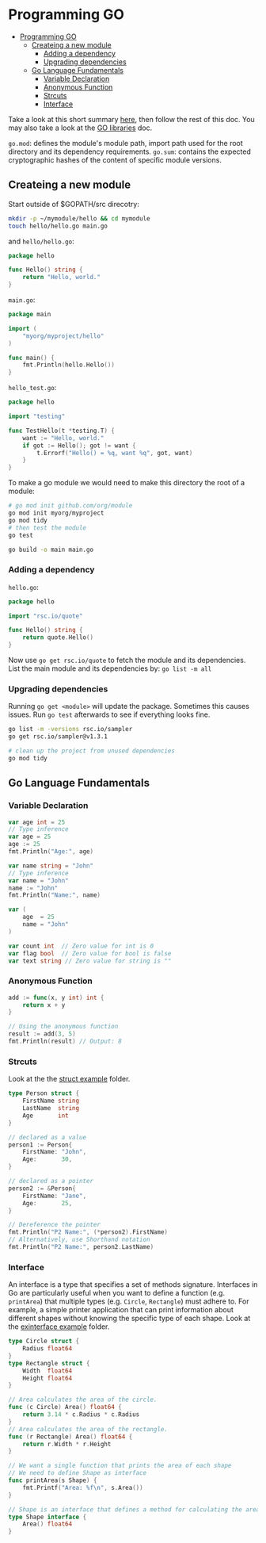 # Programming GO

- [Programming GO](#programming-go)
  - [Createing a new module](#createing-a-new-module)
    - [Adding a dependency](#adding-a-dependency)
    - [Upgrading dependencies](#upgrading-dependencies)
  - [Go Language Fundamentals](#go-language-fundamentals)
    - [Variable Declaration](#variable-declaration)
    - [Anonymous Function](#anonymous-function)
    - [Strcuts](#strcuts)
    - [Interface](#interface)


Take a look at this short summary [here](https://go.dev/blog/using-go-modules), then follow the rest of this doc. You 
may also take a look at the [GO libraries](./go-libraries.md) doc.

`go.mod`: defines the module's module path, import path used for the root directory and its dependency requirements.
`go.sum`: contains the expected cryptographic hashes of the content of specific module versions.

## Createing a new module

Start outside of $GOPATH/src direcotry:

```bash
mkdir -p ~/mymodule/hello && cd mymodule
touch hello/hello.go main.go
```

and `hello/hello.go`:
```go
package hello

func Hello() string {
    return "Hello, world."
}
```

`main.go`:
```go
package main

import (
    "myorg/myproject/hello"
)

func main() {
    fmt.Println(hello.Hello())
}
```

`hello_test.go`:
```go
package hello

import "testing"

func TestHello(t *testing.T) {
    want := "Hello, world."
    if got := Hello(); got != want {
        t.Errorf("Hello() = %q, want %q", got, want)
    }
}
```

To make a go module we would need to make this directory the root of a module:

```bash
# go mod init github.com/org/module
go mod init myorg/myproject
go mod tidy
# then test the module
go test

go build -o main main.go
```

### Adding a dependency

`hello.go`:
```go
package hello

import "rsc.io/quote"

func Hello() string {
    return quote.Hello()
}
```

Now use `go get rsc.io/quote` to fetch the module and its dependencies. 
List the main module and its dependencies by: `go list -m all`

### Upgrading dependencies

Running `go get <module>` will update the package. Sometimes this causes issues. Run `go test` afterwards to see if everything looks fine.

```bash
go list -m -versions rsc.io/sampler
go get rsc.io/sampler@v1.3.1
```

```bash
# clean up the project from unused dependencies
go mod tidy
```

## Go Language Fundamentals

### Variable Declaration
```go
var age int = 25
// Type inference
var age = 25
age := 25
fmt.Println("Age:", age)

var name string = "John"
// Type inference
var name = "John"
name := "John"
fmt.Println("Name:", name)

var (
    age  = 25
    name = "John"
)

var count int  // Zero value for int is 0
var flag bool  // Zero value for bool is false
var text string // Zero value for string is ""
```

### Anonymous Function
```go
add := func(x, y int) int {
    return x + y
}

// Using the anonymous function
result := add(3, 5)
fmt.Println(result) // Output: 8
```


### Strcuts
Look at the the [struct example](./examples/ex-struct/) folder.
```go
type Person struct {
	FirstName string
	LastName  string
	Age       int
}

// declared as a value
person1 := Person{
    FirstName: "John",
    Age:       30,
}

// declared as a pointer
person2 := &Person{
    FirstName: "Jane",
    Age:       25,
}

// Dereference the pointer
fmt.Println("P2 Name:", (*person2).FirstName) 
// Alternatively, use Shorthand notation
fmt.Println("P2 Name:", person2.LastName)
```

### Interface
An interface is a type that specifies a set of methods signature. Interfaces in Go are particularly useful 
when you want to define a function (e.g. `printArea`) that multiple types (e.g. `Circle`, `Rectangle`) must 
adhere to. For example, a simple printer 
application that can print information about different shapes without knowing the specific type of each shape.
Look at the [exinterface example](./examples/ex-interface/) folder.
```go
type Circle struct {
	Radius float64
}
type Rectangle struct {
	Width  float64
	Height float64
}

// Area calculates the area of the circle.
func (c Circle) Area() float64 {
	return 3.14 * c.Radius * c.Radius
}
// Area calculates the area of the rectangle.
func (r Rectangle) Area() float64 {
	return r.Width * r.Height
}

// We want a single function that prints the area of each shape
// We need to define Shape as interface
func printArea(s Shape) {
	fmt.Printf("Area: %f\n", s.Area())
}

// Shape is an interface that defines a method for calculating the area.
type Shape interface {
	Area() float64
}
``` 
